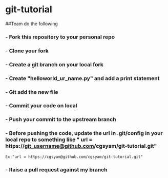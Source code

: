 # git-tutorial
##Team do the following

### - Fork this repository to your personal repo
### - Clone your fork
### - Create a git branch on your local fork
### - Create "helloworld_ur_name.py" and add a print statement
### - Git add the new file
### - Commit your code on local
### - Push your commit to the upstream branch
### - Before pushing the code, update the url in .git/config in your local repo to something like " url = https://git_username@github.com/cgsyam/git-tutorial.git"
    Ex:"url = https://cgsyam@github.com/cgsyam/git-tutorial.git"
### - Raise a pull request against my branch
